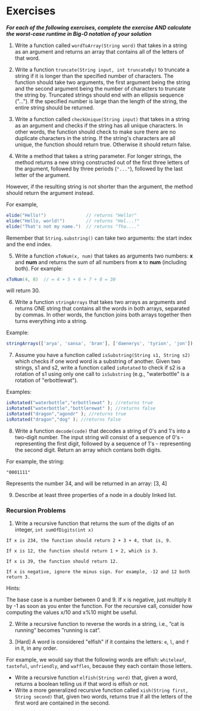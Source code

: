 # Exercises

***For each of the following exercises, complete the exercise AND calculate the worst-case runtime in Big-O notation of your solution***

1) Write a function called `wordToArray(String word)` that takes in a string as an argument and returns an array that contains all of the letters of that word.


2) Write a function `truncate(String input, int truncateBy)` to truncate a string if it is longer than the specified number of characters. The function should take two arguments, the first argument being the string and the second argument being the number of characters to truncate the string by. Truncated strings should end with an ellipsis sequence ("..."). If the specified number is large than the length of the string, the entire string should be returned.


3) Write a function called `checkUnique(String input)` that takes in a string as an argument and checks if the string has all unique characters. In other words, the function should check to make sure there are no duplicate characters in the string. If the string's characters are all unique, the function should return true. Otherwise it should return false.


4) Write a method that takes a string parameter.  For longer strings, the method returns a new string constructed out of the first three letters of the argument, followed by three periods (`"..."`), followed by the last letter of the argument.

However, if the resulting string is not shorter than the argument, the method should return the argument instead.

For example,

```java
elide("Hello!")               // returns "Hello!"
elide("Hello, world!")        // returns "Hel...!"
elide("That's not my name.")  // returns "Tha...."
```

Remember that `String.substring()` can take two arguments: the start index and the end index.


5) Write a function `xToNum(x, num)` that takes as arguments two numbers: **x** and **num** and returns the sum of all numbers from **x** to **num** (including both). For example:

```java
xToNum(4, 8)  // = 4 + 5 + 6 + 7 + 8 = 30
```

will return 30.


6) Write a function `stringArrays` that takes two arrays as arguments and returns ONE string that contains all the words in both arrays, separated by commas. In other words, the function joins both arrays together then turns everything into a string.

Example:
```js
stringArrays(['arya', 'sansa', 'bran'], ['daenerys', 'tyrion', 'jon']); // returns 'arya, sansa, bran, daenerys, tyrion, jon'
```


7) Assume you have a function called `isSubstring(String s1, String s2)` which checks if one word word is a substring
of another. Given two strings, s1 and s2, write a function called `isRotated` to check if s2 is a rotation of s1 using only one call to `isSubstring` (e.g., "waterbottle" is a rotation of "erbottlewat").

Examples:
```js
isRotated("waterbottle","erbottlewat" ); //returns true
isRotated("waterbottle","bottlerewat" ); //returns false
isRotated("dragon","agondr" ); //returns true
isRotated("dragon","dog" ); //returns false
```


8) Write a function `decode(code)` that decodes a string of 0's and 1's into a two-digit number. The input string will consist of a sequence of 0's - representing the first digit, followed by a sequence of 1's - representing the second digit. Return an array which contans both digits.

For example, the string:

```
"0001111"
```

Represents the number 34, and will be returned in an array: [3, 4]


9) Describe at least three properties of a node in a doubly linked list.

### Recursion Problems

1) Write a recursive function that returns the sum of the digits of an integer, `int sumOfDigits(int x)`

```
If x is 234, the function should return 2 + 3 + 4, that is, 9.

If x is 12, the function should return 1 + 2, which is 3.

If x is 39, the function should return 12.

If x is negative, ignore the minus sign. For example, -12 and 12 both return 3.
```

Hints:

The base case is a number between 0 and 9.
If x is negative, just multiply it by -1 as soon as you enter the function.
For the recursive call, consider how computing the values x/10 and x%10 might be useful.

2) Write a recursive function to reverse the words in a string, i.e., ”cat is running” becomes ”running is cat”.

3) [Hard] A word is considered "elfish" if it contains the letters: `e`, `l`, and `f` in it, in any order. 

For example, we would say that the following words are elfish: `whiteleaf`, `tasteful`, `unfriendly`, and `waffles`, because they each contain those letters.
- Write a recursive function `elfish(String word)` that, given a word, returns a boolean telling us if that word is elfish or not.
- Write a more generalized recursive function called `xish(String first, String second)` that, given two words, returns true if all the letters of the first word are contained in the second.
